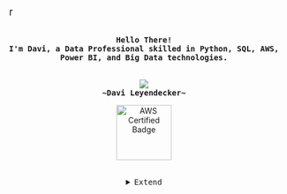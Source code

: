 <!-- Profile -->
<p align="left"><strong><samp>「</samp></strong></p>
<p align="center">
    <samp><br>
        <b>
            Hello There!
        <br>
            I'm Davi, a Data Professional skilled in Python, SQL, AWS, Power BI, and Big Data technologies.<br>
        </b>
    <br>
    <br>
    <img src="https://readme-typing-svg.herokuapp.com?font=Iosevka&size=16&color=6A0DAD&center=true&width=410&height=45&lines=Big+Data+Enthusiast">
    <br>
        <b>
        ~Davi Leyendecker~
        </b>
    <br>

<p align="center">
    <a href="https://www.credly.com/badges/cac3202a-1fc0-44e6-b637-622c75ab4a15" target="_blank">
        <img src="https://images.credly.com/size/340x340/images/00634f82-b07f-4bbd-a6bb-53de397fc3a6/image.png" alt="AWS Certified Badge" width="100" height="100">
    </a>
</p>

<br>

<details align="center">
<summary><samp>Extend</samp></summary>

<!-- Contact Me -->
<p align="center">
    <samp>
        <a href="https://www.linkedin.com/in/davileyendecker/"><img src="https://img.shields.io/badge/LinkedIn-0077B5?style=for-the-badge&logo=linkedin&logoColor=white"></a>
        <a href="mailto:seuemail@gmail.com"><img src="https://img.shields.io/badge/Gmail-D14836?style=for-the-badge&logo=gmail&logoColor=white"></a>
        <a href="https://wa.me/5521984232310"><img src="https://img.shields.io/badge/WhatsApp-25D366?style=for-the-badge&logo=whatsapp&logoColor=white" alt="WhatsApp"></a>
        <h2></h2> 
    </samp>
</p>
</details>
